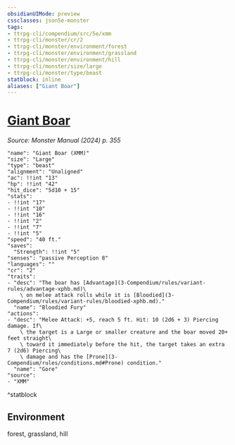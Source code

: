 ```yaml
---
obsidianUIMode: preview
cssclasses: json5e-monster
tags:
- ttrpg-cli/compendium/src/5e/xmm
- ttrpg-cli/monster/cr/2
- ttrpg-cli/monster/environment/forest
- ttrpg-cli/monster/environment/grassland
- ttrpg-cli/monster/environment/hill
- ttrpg-cli/monster/size/large
- ttrpg-cli/monster/type/beast
statblock: inline
aliases: ["Giant Boar"]
---
```

# [Giant Boar](3-Compendium\bestiary\beast/giant-boar-xmm.md)
*Source: Monster Manual (2024) p. 355*  

```statblock
"name": "Giant Boar (XMM)"
"size": "Large"
"type": "beast"
"alignment": "Unaligned"
"ac": !!int "13"
"hp": !!int "42"
"hit_dice": "5d10 + 15"
"stats":
- !!int "17"
- !!int "10"
- !!int "16"
- !!int "2"
- !!int "7"
- !!int "5"
"speed": "40 ft."
"saves":
  "Strength": !!int "5"
"senses": "passive Perception 8"
"languages": ""
"cr": "2"
"traits":
- "desc": "The boar has [Advantage](3-Compendium/rules/variant-rules/advantage-xphb.md)\
    \ on melee attack rolls while it is [Bloodied](3-Compendium/rules/variant-rules/bloodied-xphb.md)."
  "name": "Bloodied Fury"
"actions":
- "desc": "Melee Attack: +5, reach 5 ft. Hit: 10 (2d6 + 3) Piercing damage. If\
    \ the target is a Large or smaller creature and the boar moved 20+ feet straight\
    \ toward it immediately before the hit, the target takes an extra 7 (2d6) Piercing\
    \ damage and has the [Prone](3-Compendium/rules/conditions.md#Prone) condition."
  "name": "Gore"
"source":
- "XMM"
```
^statblock

## Environment

forest, grassland, hill